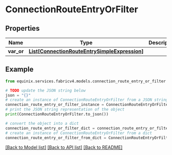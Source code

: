 # ConnectionRouteEntryOrFilter


## Properties

Name | Type | Description | Notes
------------ | ------------- | ------------- | -------------
**var_or** | [**List[ConnectionRouteEntrySimpleExpression]**](ConnectionRouteEntrySimpleExpression.md) |  | [optional] 

## Example

```python
from equinix.services.fabricv4.models.connection_route_entry_or_filter import ConnectionRouteEntryOrFilter

# TODO update the JSON string below
json = "{}"
# create an instance of ConnectionRouteEntryOrFilter from a JSON string
connection_route_entry_or_filter_instance = ConnectionRouteEntryOrFilter.from_json(json)
# print the JSON string representation of the object
print(ConnectionRouteEntryOrFilter.to_json())

# convert the object into a dict
connection_route_entry_or_filter_dict = connection_route_entry_or_filter_instance.to_dict()
# create an instance of ConnectionRouteEntryOrFilter from a dict
connection_route_entry_or_filter_from_dict = ConnectionRouteEntryOrFilter.from_dict(connection_route_entry_or_filter_dict)
```
[[Back to Model list]](../README.md#documentation-for-models) [[Back to API list]](../README.md#documentation-for-api-endpoints) [[Back to README]](../README.md)


